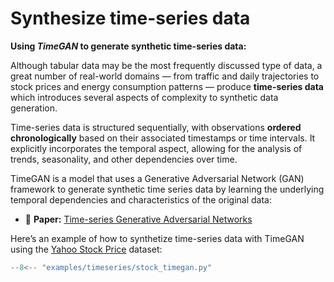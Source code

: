# Synthesize time-series data

**Using *TimeGAN* to generate synthetic time-series data:**

Although tabular data may be the most frequently discussed type of data, a great number of real-world domains — from traffic and daily trajectories to stock prices and energy consumption patterns — produce **time-series data** which introduces several aspects of complexity to synthetic data generation.

Time-series data is structured sequentially, with observations **ordered chronologically** based on their associated timestamps or time intervals. It explicitly incorporates the temporal aspect, allowing for the analysis of trends, seasonality, and other dependencies over time. 

TimeGAN is a model that uses a Generative Adversarial Network (GAN) framework to generate synthetic time series data by learning the underlying temporal dependencies and characteristics of the original data:

- 📑 **Paper:** [Time-series Generative Adversarial Networks](https://papers.nips.cc/paper/2019/file/c9efe5f26cd17ba6216bbe2a7d26d490-Paper.pdf)

Here’s an example of how to synthetize time-series data with TimeGAN using the [Yahoo Stock Price](https://www.kaggle.com/datasets/arashnic/time-series-forecasting-with-yahoo-stock-price) dataset:


```python
--8<-- "examples/timeseries/stock_timegan.py"
```




